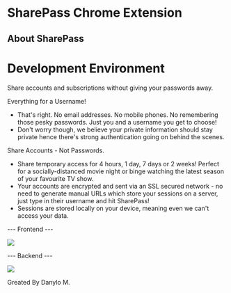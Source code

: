 # SharePass Chrome Extension

## About SharePass

# Development Environment


Share accounts and subscriptions without giving your passwords away.

Everything for a Username! 
- That's right. No email addresses. No mobile phones. No remembering those pesky passwords. Just you and a username you get to choose!
- Don't worry though, we believe your private information should stay private hence there's strong authentication going on behind the scenes.

Share Accounts - Not Passwords.
- Share temporary access for 4 hours, 1 day, 7 days or 2 weeks! Perfect for a socially-distanced movie night or binge watching the latest season of your favourite TV show.
- Your accounts are encrypted and sent via an SSL secured network - no need to generate manual URLs which store your sessions on a server, just type in their username and hit SharePass!
- Sessions are stored locally on your device, meaning even we can't access your data.




--- Frontend ---

<p align="left">
  <a href="https://skillicons.dev">
    <img src="https://skillicons.dev/icons?i=ts,js,css" />
  </a>
</p>

--- Backend ---

<p align="left">
  <a href="https://skillicons.dev">
    <img src="https://skillicons.dev/icons?i=php" />
  </a>
</p>

Greated By Danylo M.

